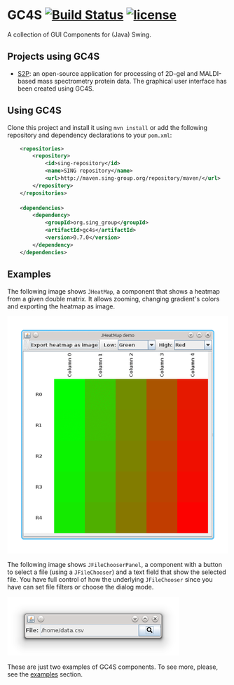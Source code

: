 GC4S [![Build Status](https://travis-ci.org/sing-group/GC4S.svg?branch=master)](https://travis-ci.org/hlfernandez/GC4S) [![license](https://img.shields.io/badge/LICENSE-GPLv3-blue.svg)]()
========================

A collection of GUI Components for (Java) Swing.

Projects using GC4S
-------------------
- [S2P](http://sing-group.org/s2p/): an open-source application for processing of 2D-gel and MALDI-based mass spectrometry protein data. The graphical user interface has been created using GC4S.

Using GC4S
----------
Clone this project and install it using `mvn install` or add the following repository and dependency declarations to your `pom.xml`:
```xml
    <repositories>
		<repository>
			<id>sing-repository</id>
			<name>SING repository</name>
			<url>http://maven.sing-group.org/repository/maven/</url>
		</repository>
	</repositories>
	
	<dependencies>
    	<dependency>
			<groupId>org.sing_group</groupId>
			<artifactId>gc4s</artifactId>
			<version>0.7.0</version>
		</dependency>
	</dependencies>
```

Examples
--------

The following image shows `JHeatMap`, a component that shows a heatmap from a given double matrix. It allows zooming, changing gradient's colors and exporting the heatmap as image.

![JHeatMap](screenshots/JHeatMap.gif)

The following image shows `JFileChooserPanel`, a component with a button to select a file (using a `JFileChooser`) and a text field that show the selected file. You have full control of how the underlying `JFileChooser` since you have can set file filters or choose the dialog mode.

![JFileChooserPanel](screenshots/JFileChooserPanel.png)

These are just two examples of GC4S components. To see more, please, see the [examples](EXAMPLES.md) section.
